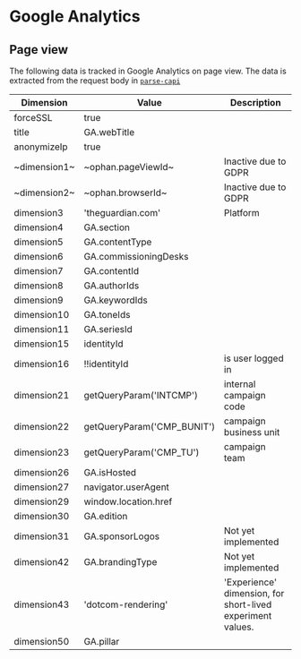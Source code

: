 # Google Analytics

## Page view

The following data is tracked in Google Analytics on page view. The data is 
extracted from the request body in [`parse-capi`](../../frontend/lib/parse-capi/index.ts)

Dimension   | Value                      | Description                                                            |
---------   | -------------------------- | ---------------------------------------------------------------------- |
forceSSL    | true                       |                                                                        |
title       | GA.webTitle                |                                                                        |
anonymizeIp | true                       |                                                                        |
~dimension1~|~ophan.pageViewId~          | Inactive due to GDPR                                                   |
~dimension2~|~ophan.browserId~           | Inactive due to GDPR                                                   |
dimension3  | 'theguardian.com'          | Platform                                                               |
dimension4  | GA.section                 |                                                                        |
dimension5  | GA.contentType             |                                                                        |
dimension6  | GA.commissioningDesks      |                                                                        |
dimension7  | GA.contentId               |                                                                        |
dimension8  | GA.authorIds               |                                                                        |
dimension9  | GA.keywordIds              |                                                                        |
dimension10 | GA.toneIds                 |                                                                        |
dimension11 | GA.seriesId                |                                                                        |
dimension15 | identityId                 |                                                                        |
dimension16 | !!identityId               | is user logged in                                                      |
dimension21 | getQueryParam('INTCMP')    | internal campaign code                                                 |
dimension22 | getQueryParam('CMP_BUNIT') | campaign business unit                                                 |
dimension23 | getQueryParam('CMP_TU')    | campaign team                                                          |
dimension26 | GA.isHosted                |                                                                        |
dimension27 | navigator.userAgent        |                                                                        |
dimension29 | window.location.href       |                                                                        |
dimension30 | GA.edition                 |                                                                        |
dimension31 | GA.sponsorLogos            | Not yet implemented                                                    |
dimension42 | GA.brandingType            | Not yet implemented                                                    |
dimension43 | 'dotcom-rendering'         | 'Experience' dimension, for short-lived experiment values.             |
dimension50 | GA.pillar                  |                                                                        |